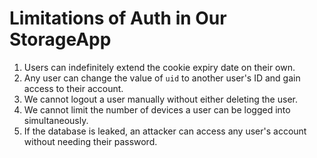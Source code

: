 # Limitations of Auth in Our StorageApp

1. Users can indefinitely extend the cookie expiry date on their own.
2. Any user can change the value of `uid` to another user's ID and gain access to their account.
3. We cannot logout a user manually without either deleting the user.
4. We cannot limit the number of devices a user can be logged into simultaneously.
5. If the database is leaked, an attacker can access any user's account without needing their password.
